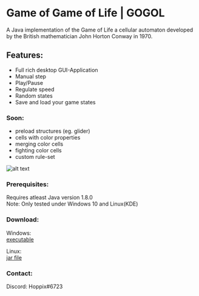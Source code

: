 
# Game of Game of Life | GOGOL

A Java implementation of the Game of Life a cellular automaton developed by the British mathematician John Horton Conway in 1970.

## Features:
- Full rich desktop GUI-Application
- Manual step
- Play/Pause
- Regulate speed
- Random states
- Save and load your game states

### Soon:
- preload structures (eg. glider)
- cells with color properties
- merging color cells
- fighting color cells
- custom rule-set

![alt text](http://puu.sh/wj3HH/d4f2332981.png)

### Prerequisites:

Requires atleast Java version 1.8.0 <br />
Note: Only tested under Windows 10 and Linux(KDE)

### Download:

Windows: <br />
[executable](https://github.com/blog/1395-relative-links-in-markup-files)

Linux: <br />
[jar file](https://github.com/blog/1395-relative-links-in-markup-files)

### Contact:
Discord: Hoppix#6723
